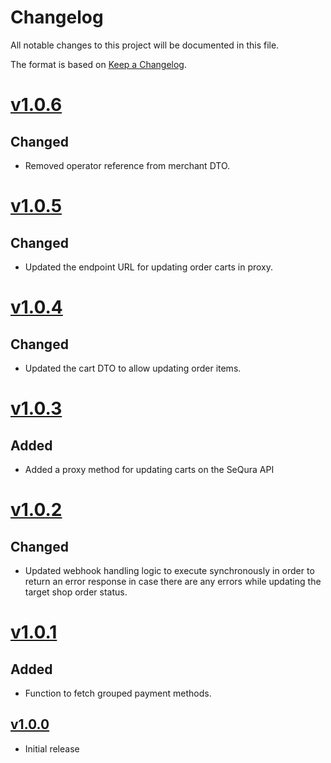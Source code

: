 # Changelog
All notable changes to this project will be documented in this file.

The format is based on [Keep a Changelog](http://keepachangelog.com/en/1.0.0/).

# [v1.0.6](https://github.com/sequra/integration-core/tree/v1.0.6)
## Changed
- Removed operator reference from merchant DTO.

# [v1.0.5](https://github.com/sequra/integration-core/tree/v1.0.5)
## Changed
- Updated the endpoint URL for updating order carts in proxy.

# [v1.0.4](https://github.com/sequra/integration-core/tree/v1.0.4)
## Changed
- Updated the cart DTO to allow updating order items.

# [v1.0.3](https://github.com/sequra/integration-core/tree/v1.0.3)
## Added
- Added a proxy method for updating carts on the SeQura API

# [v1.0.2](https://github.com/sequra/integration-core/tree/v1.0.2)
## Changed
- Updated webhook handling logic to execute synchronously in order to return an error response in case there are any errors while updating the target shop order status.

# [v1.0.1](https://github.com/sequra/integration-core/tree/v1.0.1)
## Added
- Function to fetch grouped payment methods.

## [v1.0.0](https://github.com/sequra/integration-core/tree/v1.0.0)
- Initial release

